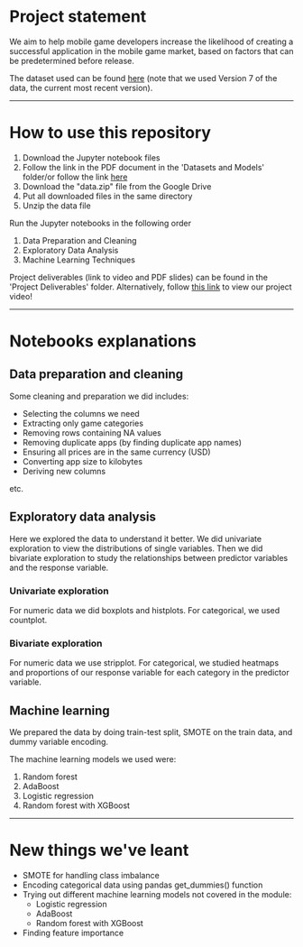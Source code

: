 # Project statement
We aim to help mobile game developers increase the likelihood of creating a successful application in the mobile game market, based on factors that can be predetermined before release.

The dataset used can be found [here](https://www.kaggle.com/datasets/gauthamp10/google-playstore-apps) (note that we used Version 7 of the data, the current most recent version).

---

# How to use this repository
1. Download the Jupyter notebook files
2. Follow the link in the PDF document in the 'Datasets and Models' folder/or follow the link [here](https://drive.google.com/drive/folders/1Yjt0WPY1M-7OwkbCnmTev6RSr5d8CRg-?usp=sharing)
3. Download the "data.zip" file from the Google Drive
5. Put all downloaded files in the same directory
6. Unzip the data file

Run the Jupyter notebooks in the following order
1. Data Preparation and Cleaning
2. Exploratory Data Analysis
3. Machine Learning Techniques

Project deliverables (link to video and PDF slides) can be found in the 'Project Deliverables' folder.
Alternatively, follow [this link](https://youtu.be/0OAhe5IueII) to view our project video!

---

# Notebooks explanations
## Data preparation and cleaning
Some cleaning and preparation we did includes:
- Selecting the columns we need
- Extracting only game categories
- Removing rows containing NA values
- Removing duplicate apps (by finding duplicate app names)
- Ensuring all prices are in the same currency (USD)
- Converting app size to kilobytes
- Deriving new columns

etc.

## Exploratory data analysis
Here we explored the data to understand it better. We did univariate exploration to view the distributions of single variables. Then we did bivariate exploration to study the relationships between predictor variables and the response variable.

### Univariate exploration
For numeric data we did boxplots and histplots. For categorical, we used countplot.
### Bivariate exploration
For numeric data we use stripplot. For categorical, we studied heatmaps and proportions of our response variable for each category in the predictor variable.

## Machine learning
We prepared the data by doing train-test split, SMOTE on the train data, and dummy variable encoding. 

The machine learning models we used were:
1. Random forest
2. AdaBoost
3. Logistic regression
4. Random forest with XGBoost

---

# New things we've leant
- SMOTE for handling class imbalance
- Encoding categorical data using pandas get_dummies() function
- Trying out different machine learning models not covered in the module:
  - Logistic regression
  - AdaBoost
  - Random forest with XGBoost
- Finding feature importance
